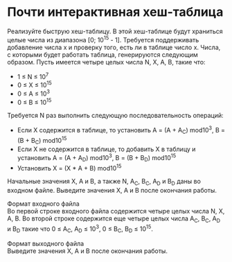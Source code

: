 # Почти интерактивная хеш-таблица
Реализуйте быструю хеш-таблицу. В этой хеш-таблице будут храниться целые числа из диапазона [0; 10<sup>15</sup> - 1].
Требуется поддерживать добавление числа x и проверку того, есть ли в таблице
число x. Числа, с которыми будет работать таблица, генерируются следующим
образом. Пусть имеется четыре целых числа N, X, A, B, такие что:
* 1 &le; N &le; 10<sup>7</sup><br />
* 0 &le; X &le; 10<sup>15</sup><br />
* 0 &le; A &le; 10<sup>3</sup><br />
* 0 &le; B &le; 10<sup>15</sup><br />

Требуется N раз выполнить следующую последовательность операций:
* Если X содержится в таблице, то установить A = (A + A<sub>C</sub>) mod10<sup>3</sup>, B = (B + B<sub>C</sub>) mod10<sup>15</sup><br />
* Если X не содержится в таблице, то добавить X в таблицу и установить A = (A + A<sub>D</sub>) mod10<sup>3</sup>, B = (B + B<sub>D</sub>) mod10<sup>15</sup><br />
* Установить X = (X * A + B) mod10<sup>15</sup><br />

Начальные значения X, A и B, а также N, A<sub>C</sub>, B<sub>C</sub>, A<sub>D</sub> и B<sub>D</sub> даны во входном
файле. Выведите значения X, A и B после окончания работы.

Формат входного файла <br />
Во первой строке входного файла содержится четыре целых числа N, X, A, B. Во
второй строке содержится еще четыре целых числа A<sub>C</sub>, B<sub>C</sub>, A<sub>D</sub> и B<sub>D</sub> такие что 0 &le; A<sub>C</sub>, A<sub>D</sub> &le; 10<sup>3</sup>, 
0 &le; B<sub>C</sub>, B<sub>D</sub> &le; 10<sup>15</sup>.

Формат выходного файла <br />
Выведите значения X, A и B после окончания работы.
